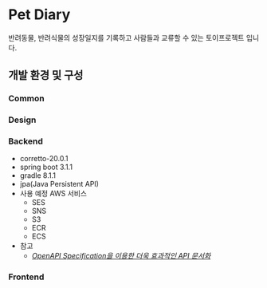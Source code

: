 # Pet Diary
반려동물, 반려식물의 성장일지를 기록하고 사람들과 교류할 수 있는 토이프로젝트 입니다.

## 개발 환경 및 구성
### Common

### Design

### Backend
- corretto-20.0.1
- spring boot 3.1.1
- gradle 8.1.1
- jpa(Java Persistent API)
- 사용 예정 AWS 서비스
    - SES
    - SNS
    - S3
    - ECR
    - ECS
- 참고
    - [_OpenAPI Specification을 이용한 더욱 효과적인 API 문서화_](https://tech.kakaopay.com/post/openapi-documentation/)

### Frontend
